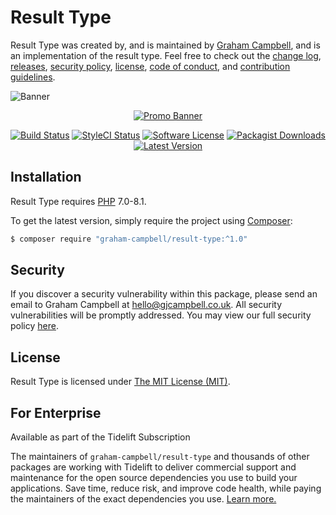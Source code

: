 Result Type
===========

Result Type was created by, and is maintained by [Graham Campbell](https://github.com/GrahamCampbell), and is an implementation of the result type. Feel free to check out the [change log](CHANGELOG.md), [releases](https://github.com/GrahamCampbell/Result-Type/releases), [security policy](https://github.com/GrahamCampbell/Result-Type/security/policy), [license](LICENSE), [code of conduct](.github/CODE_OF_CONDUCT.md), and [contribution guidelines](.github/CONTRIBUTING.md).

![Banner](https://user-images.githubusercontent.com/2829600/77233209-f86aae80-6b9d-11ea-9cef-81501c9e858d.png)

<p align="center">
<a href="https://xscode.com/grahamcampbell/Result-Type"><img src="https://xscode.com/assets/promo-banner.svg" alt="Promo Banner"></img></a>
</p>

<p align="center">
<a href="https://github.com/GrahamCampbell/Result-Type/actions?query=workflow%3ATests"><img src="https://img.shields.io/github/workflow/status/GrahamCampbell/Result-Type/Tests?label=Tests&style=flat-square" alt="Build Status"></img></a>
<a href="https://github.styleci.io/repos/249026522"><img src="https://github.styleci.io/repos/249026522/shield" alt="StyleCI Status"></img></a>
<a href="LICENSE"><img src="https://img.shields.io/badge/license-MIT-brightgreen?style=flat-square" alt="Software License"></img></a>
<a href="https://packagist.org/packages/graham-campbell/result-type"><img src="https://img.shields.io/packagist/dt/graham-campbell/result-type?style=flat-square" alt="Packagist Downloads"></img></a>
<a href="https://github.com/GrahamCampbell/Result-Type/releases"><img src="https://img.shields.io/github/release/GrahamCampbell/Result-Type?style=flat-square" alt="Latest Version"></img></a>
</p>


## Installation

Result Type requires [PHP](https://php.net) 7.0-8.1.

To get the latest version, simply require the project using [Composer](https://getcomposer.org):

```bash
$ composer require "graham-campbell/result-type:^1.0"
```


## Security

If you discover a security vulnerability within this package, please send an email to Graham Campbell at hello@gjcampbell.co.uk. All security vulnerabilities will be promptly addressed. You may view our full security policy [here](https://github.com/GrahamCampbell/Result-Type/security/policy).


## License

Result Type is licensed under [The MIT License (MIT)](LICENSE).


## For Enterprise

Available as part of the Tidelift Subscription

The maintainers of `graham-campbell/result-type` and thousands of other packages are working with Tidelift to deliver commercial support and maintenance for the open source dependencies you use to build your applications. Save time, reduce risk, and improve code health, while paying the maintainers of the exact dependencies you use. [Learn more.](https://tidelift.com/subscription/pkg/packagist-graham-campbell-result-type?utm_source=packagist-graham-campbell-result-type&utm_medium=referral&utm_campaign=enterprise&utm_term=repo)
